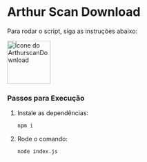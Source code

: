 # Arthur Scan Download

Para rodar o script, siga as instruções abaixo:

<img width="100" src="https://external-content.duckduckgo.com/iu/?u=https%3A%2F%2Fcdn-icons-png.flaticon.com%2F512%2F6532%2F6532383.png&f=1&nofb=1&ipt=079f300f875799ec9bcf7bcd8817dc7e608ae5e80be4b86ab6e300389c4c3123&ipo=images" alt="Ícone do ArthurscanDownload">

### Passos para Execução

1. Instale as dependências:
   ```bash
   npm i
   ```

2. Rode o comando:
   ```bash
   node index.js
   ```